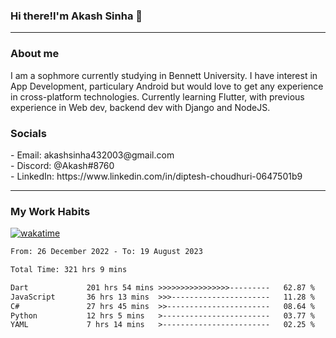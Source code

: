 <h3>Hi there!I'm Akash Sinha 👋</h3>

--- 

<h3>About me</h3>
I am a sophmore currently studying in Bennett University. I have interest in App Development, particulary Android but would love to get any experience in cross-platform technologies. Currently learning Flutter, with previous experience in Web dev, backend dev with Django and NodeJS.

<h3>Socials</h3>
 - Email: akashsinha432003@gmail.com<br>
 - Discord: @Akash#8760<br>
 - LinkedIn: https://www.linkedin.com/in/diptesh-choudhuri-0647501b9<br>


---

<h3>My Work Habits</h3>

[![wakatime](https://wakatime.com/badge/user/938b2951-49cf-4810-9b9e-c17cde3d3343.svg)](https://wakatime.com/@938b2951-49cf-4810-9b9e-c17cde3d3343)

<!--START_SECTION:waka-->

```txt
From: 26 December 2022 - To: 19 August 2023

Total Time: 321 hrs 9 mins

Dart             201 hrs 54 mins >>>>>>>>>>>>>>>>---------   62.87 %
JavaScript       36 hrs 13 mins  >>>----------------------   11.28 %
C#               27 hrs 45 mins  >>-----------------------   08.64 %
Python           12 hrs 5 mins   >------------------------   03.77 %
YAML             7 hrs 14 mins   >------------------------   02.25 %
```

<!--END_SECTION:waka-->

